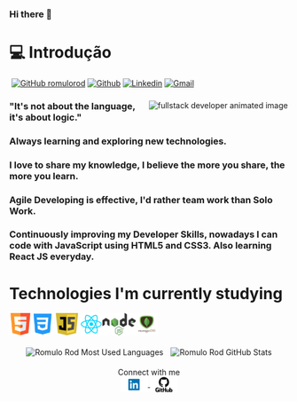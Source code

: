 ### Hi there 👋

<!--
**Romulo Rod** is a ✨ _special_ ✨ repository because its `README.md` (this file) appears on your GitHub profile.

Here are some ideas to get you started:

- 🔭 I’m currently working on ...
- 🌱 I’m currently learning ...
- 👯 I’m looking to collaborate on ...
- 🤔 I’m looking for help with ...
- 💬 Ask me about ...
- 📫 How to reach me: ...
- 😄 Pronouns: ...
- ⚡ Fun fact: ...
-->



# &#128187; Introdução #




​                                               [![GitHub romulorod](https://img.shields.io/github/followers/vlarysc?label=follow&style=social)](https://github.com/romulorod)  [![Github](https://img.shields.io/badge/-Github-000?style=flat&logo=Github&logoColor=white)](https://github.com/romulorod)  [![Linkedin](https://img.shields.io/badge/-LinkedIn-blue?style=flat&logo=Linkedin&logoColor=white)](https://www.linkedin.com/in/romulo-rodrigues-dev/)  [![Gmail](https://img.shields.io/badge/-Gmail-c14438?style=flat&logo=Gmail&logoColor=white)](mailto:biorrodrigues@yahoo.com.br)

<div>
    <img align="right" width="50%" src="https://raw.githubusercontent.com/trepichio/trepichio/master/assets/code.gif" alt="fullstack developer animated image"/>


### "It's not about the language, it's about logic."

### Always learning and exploring new technologies. ###

### I love to share my knowledge, I believe the more you share, the more you learn. ### 

### Agile Developing is effective, I'd rather team work than Solo Work. ###  

### Continuously improving my Developer Skills, nowadays I can code with JavaScript using HTML5 and CSS3. Also learning React JS everyday. ###



# Technologies I'm currently studying #



<p align="left" style="min-width: 300px"> <img src="html5.svg" alt="html5" width="40" height="40"/><img src="css3.png" alt="css3" width="40" height="40"/> <img src="js.png" alt="git" width="40" height="40"/> <img src="react.png" alt="react" width="40" height="40"/><img src="nodejs.png" alt="nodejs" width="60" height="40"/><img src="mongodb.png" alt="mongodb" width="40" height="40"/>


<p align="center">
    <img width="47%" style="padding: 0.3rem" align="center" src="https://github-readme-stats.vercel.app/api/top-langs/?username=romulorod&layout=compact&hide=html&hide_border=true" alt="Romulo Rod Most Used Languages" />
    <img width="47%" style="padding: 0.3rem" align="center" src="https://github-readme-stats.vercel.app/api?username=romulorod&show_icons=true&hide_border=true" alt="Romulo Rod GitHub Stats" /></p>



<p align="center">
Connect with me <br>
<a href="https://www.linkedin.com/in/romulo-rodrigues-dev/">
  <img align="center" alt="Romulo Rod LinkedIn" width="50px" src="linkedin.png" />
</a>
<a href="https://github.com/romulorod">
  <img align="center" alt="Romulo Rod Github" width="50px" src="github.png" />
</a>
